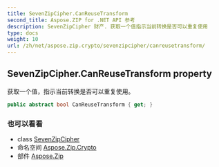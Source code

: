 ```yaml
---
title: SevenZipCipher.CanReuseTransform
second_title: Aspose.ZIP for .NET API 参考
description: SevenZipCipher 财产. 获取一个值指示当前转换是否可以重复使用
type: docs
weight: 10
url: /zh/net/aspose.zip.crypto/sevenzipcipher/canreusetransform/
---
```

## SevenZipCipher.CanReuseTransform property

获取一个值，指示当前转换是否可以重复使用。

```csharp
public abstract bool CanReuseTransform { get; }
```

### 也可以看看

* class [SevenZipCipher](../)
* 命名空间 [Aspose.Zip.Crypto](../../sevenzipcipher/)
* 部件 [Aspose.Zip](../../../)


